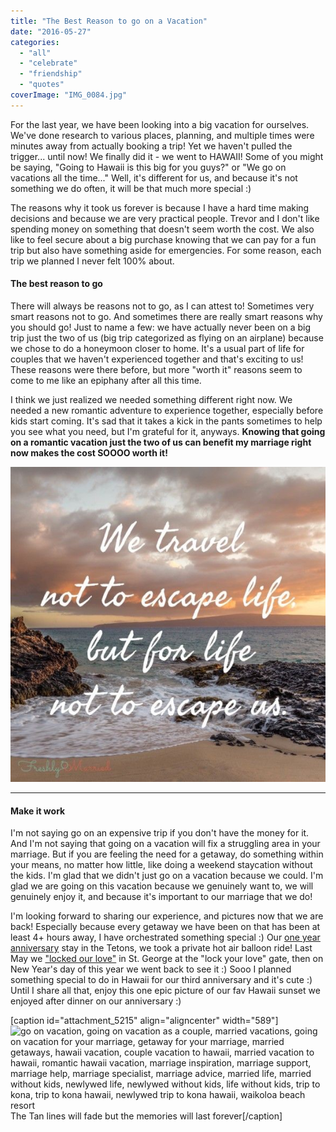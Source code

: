 ```yaml
---
title: "The Best Reason to go on a Vacation"
date: "2016-05-27"
categories: 
  - "all"
  - "celebrate"
  - "friendship"
  - "quotes"
coverImage: "IMG_0084.jpg"
---
```


For the last year, we have been looking into a big vacation for ourselves. We've done research to various places, planning, and multiple times were minutes away from actually booking a trip! Yet we haven't pulled the trigger... until now! We finally did it - we went to HAWAII! Some of you might be saying, "Going to Hawaii is this big for you guys?" or "We go on vacations all the time..." Well, it's different for us, and because it's not something we do often, it will be that much more special :)

The reasons why it took us forever is because I have a hard time making decisions and because we are very practical people. Trevor and I don't like spending money on something that doesn't seem worth the cost. We also like to feel secure about a big purchase knowing that we can pay for a fun trip but also have something aside for emergencies. For some reason, each trip we planned I never felt 100% about.

#### The best reason to go

There will always be reasons not to go, as I can attest to! Sometimes very smart reasons not to go. And sometimes there are really smart reasons why you should go! Just to name a few: we have actually never been on a big trip just the two of us (big trip categorized as flying on an airplane) because we chose to do a honeymoon closer to home. It's a usual part of life for couples that we haven't experienced together and that's exciting to us! These reasons were there before, but more "worth it" reasons seem to come to me like an epiphany after all this time.

I think we just realized we needed something different right now. We needed a new romantic adventure to experience together, especially before kids start coming. It's sad that it takes a kick in the pants sometimes to help you see what you need, but I'm grateful for it, anyways. **Knowing that going on a romantic vacation just the two of us can benefit my marriage right now makes the cost SOOOO worth it!**

![go on vacation, going on vacation as a couple, married vacations, going on vacation for your marriage, getaway for your marriage, married getaways, hawaii vacation, couple vacation to hawaii, married vacation to hawaii, romantic hawaii vacation, marriage inspiration, marriage support, marriage help, marriage specialist, marriage advice, married life, married without kids, newlywed life, newlywed without kids, life without kids](images/IMG_0499.jpg)

* * *

#### Make it work

I'm not saying go on an expensive trip if you don't have the money for it. And I'm not saying that going on a vacation will fix a struggling area in your marriage. But if you are feeling the need for a getaway, do something within your means, no matter how little, like doing a weekend staycation without the kids. I'm glad that we didn't just go on a vacation because we could. I'm glad we are going on this vacation because we genuinely want to, we will genuinely enjoy it, and because it's important to our marriage that we do!

I'm looking forward to sharing our experience, and pictures now that we are back! Especially because every getaway we have been on that has been at least 4+ hours away, I have orchestrated something special :) Our [one year anniversary](http://freshlymarried.com/one-year/) stay in the Tetons, we took a private hot air balloon ride! Last May we ["locked our love"](http://freshlymarried.com/lock-your-love-part-1/) in St. George at the "lock your love" gate, then on New Year's day of this year we went back to see it :) Sooo I planned something special to do in Hawaii for our third anniversary and it's cute :) Until I share all that, enjoy this one epic picture of our fav Hawaii sunset we enjoyed after dinner on our anniversary :)

\[caption id="attachment\_5215" align="aligncenter" width="589"\]![go on vacation, going on vacation as a couple, married vacations, going on vacation for your marriage, getaway for your marriage, married getaways, hawaii vacation, couple vacation to hawaii, married vacation to hawaii, romantic hawaii vacation, marriage inspiration, marriage support, marriage help, marriage specialist, marriage advice, married life, married without kids, newlywed life, newlywed without kids, life without kids, trip to kona, trip to kona hawaii, newlywed trip to kona hawaii, waikoloa beach resort](images/IMG_0111.jpg) The Tan lines will fade but the memories will last forever\[/caption\]
